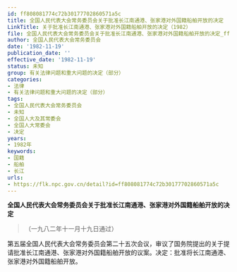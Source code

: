 ```yaml
---
id: ff808081774c72b30177702860571a5c
title: 全国人民代表大会常务委员会关于批准长江南通港、张家港对外国籍船舶开放的决定
LinkTitle: 关于批准长江南通港、张家港对外国籍船舶开放的决定（1982）
file: 全国人民代表大会常务委员会关于批准长江南通港、张家港对外国籍船舶开放的决定_ff808081774c72b30177702860571a5c.docx
author: 全国人民代表大会常务委员会
date: '1982-11-19'
publication_date: ''
effective_date: '1982-11-19'
status: 未知
group: 有关法律问题和重大问题的决定（部分）
categories:
- 法律
- 有关法律问题和重大问题的决定（部分）
tags:
- 全国人民代表大会常务委员会
- 未知
- 全国人大及其常委会
- 全国人大常委会
- 决定
years:
- 1982年
keywords:
- 国籍
- 船舶
- 长江
urls:
- https://flk.npc.gov.cn/detail?id=ff808081774c72b30177702860571a5c
---
```


**全国人民代表大会常务委员会关于批准长江南通港、张家港对外国籍船舶开放的决定**

> （一九八二年十一月十九日通过）

第五届全国人民代表大会常务委员会第二十五次会议，审议了国务院提出的关于提请批准长江南通港、张家港对外国籍船舶开放的议案。决定：批准将长江南通港、张家港对外国籍船舶开放。
